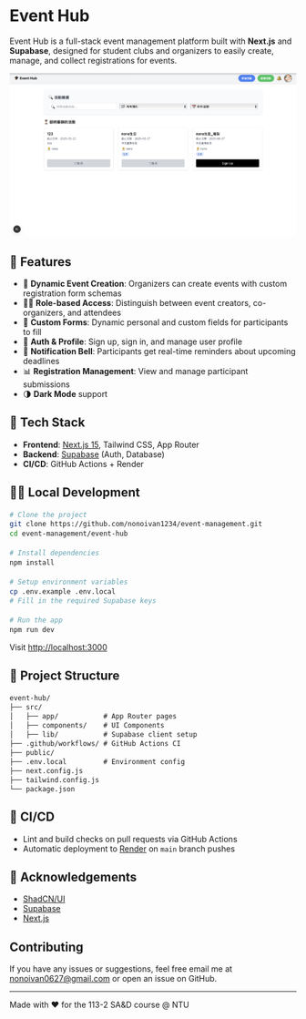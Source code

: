 # Event Hub

Event Hub is a full-stack event management platform built with **Next.js** and **Supabase**, designed for student clubs and organizers to easily create, manage, and collect registrations for events.

![Event Hub](img.png)

## 🚀 Features

* 🧾 **Dynamic Event Creation**: Organizers can create events with custom registration form schemas
* 🧑‍💼 **Role-based Access**: Distinguish between event creators, co-organizers, and attendees
* 📝 **Custom Forms**: Dynamic personal and custom fields for participants to fill
* 🔐 **Auth & Profile**: Sign up, sign in, and manage user profile
* 🔔 **Notification Bell**: Participants get real-time reminders about upcoming deadlines
* 📊 **Registration Management**: View and manage participant submissions
* 🌗 **Dark Mode** support

## 🧱 Tech Stack

* **Frontend**: [Next.js 15](https://nextjs.org/), Tailwind CSS, App Router
* **Backend**: [Supabase](https://supabase.io/) (Auth, Database)
* **CI/CD**: GitHub Actions + Render

## 🧑‍💻 Local Development

```bash
# Clone the project
git clone https://github.com/nonoivan1234/event-management.git
cd event-management/event-hub

# Install dependencies
npm install

# Setup environment variables
cp .env.example .env.local
# Fill in the required Supabase keys

# Run the app
npm run dev
```

Visit [http://localhost:3000](http://localhost:3000)

## 📁 Project Structure

```
event-hub/
├── src/
│   ├── app/           # App Router pages
│   ├── components/    # UI Components
│   ├── lib/           # Supabase client setup
├── .github/workflows/ # GitHub Actions CI
├── public/
├── .env.local         # Environment config
├── next.config.js
├── tailwind.config.js
└── package.json
```

## 🧪 CI/CD

* Lint and build checks on pull requests via GitHub Actions
* Automatic deployment to [Render](https://render.com/) on `main` branch pushes

## 🙌 Acknowledgements

* [ShadCN/UI](https://ui.shadcn.dev/)
* [Supabase](https://supabase.com/)
* [Next.js](https://nextjs.org/)

## Contributing
If you have any issues or suggestions, feel free email me at nonoivan0627@gmail.com or open an issue on GitHub.

---

Made with ❤️ for the 113-2 SA\&D course @ NTU
